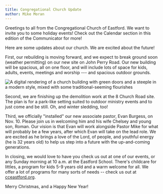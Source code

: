 ```yaml
---
title: Congregational Church Update
author: Mike Moran
---
```

Greetings to all from the Congregational Church of Eastford. We want to
invite you to some holiday events! Check out the Calendar section in
this edition of the Communicator for more!

Here are some updates about our church. We are excited about the future!

First, our rebuilding is moving forward, and we expect to break ground
soon (weather permitting) on our new site on John Perry Road. Our new
building will be spacious, all on one floor, and will include lots of
space for kids, adults, events, meetings and worship --- and spacious
outdoor grounds.

![A digital rendering of a church building with green doors and a steeple in a modern style, mixed with some traditional-seeming flourishes](/assets/images/33-3-cce-building-concept.png)

Second, we are finishing up the demolition work at the 8 Church Road
site. The plan is for a park-like setting suited to outdoor ministry
events and to just come and be still. Oh, and winter sledding, too!

Third, we officially "installed" our new associate pastor, Evan Burgess,
on Nov. 10. Please join us in welcoming him and his wife Chelsey and
young son, Roman. Our vision is that Evan will work alongside Pastor
Mike for what will probably be a few years, after which Evan will take
on the lead role. We are excited as he brings a love of the Lord, of
people, and youthful energy (he is 32 years old) to help us step into a
future with the up-and-coming generations.

In closing, we would love to have you check us out at one of our events,
or any Sunday morning at 10 a.m. at the Eastford School. There's
childcare for littles, a program for kids 5-9 years old and a warm
welcome for all. We offer a lot of programs for many sorts of needs --
check us out at [cceastford.org](https://cceastford.org/).

Merry Christmas, and a Happy New Year!
